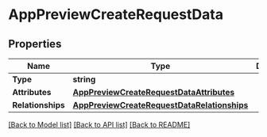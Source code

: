 # AppPreviewCreateRequestData

## Properties

Name | Type | Description | Notes
------------ | ------------- | ------------- | -------------
**Type** | **string** |  | 
**Attributes** | [**AppPreviewCreateRequestDataAttributes**](AppPreviewCreateRequest_data_attributes.md) |  | 
**Relationships** | [**AppPreviewCreateRequestDataRelationships**](AppPreviewCreateRequest_data_relationships.md) |  | 

[[Back to Model list]](../README.md#documentation-for-models) [[Back to API list]](../README.md#documentation-for-api-endpoints) [[Back to README]](../README.md)


